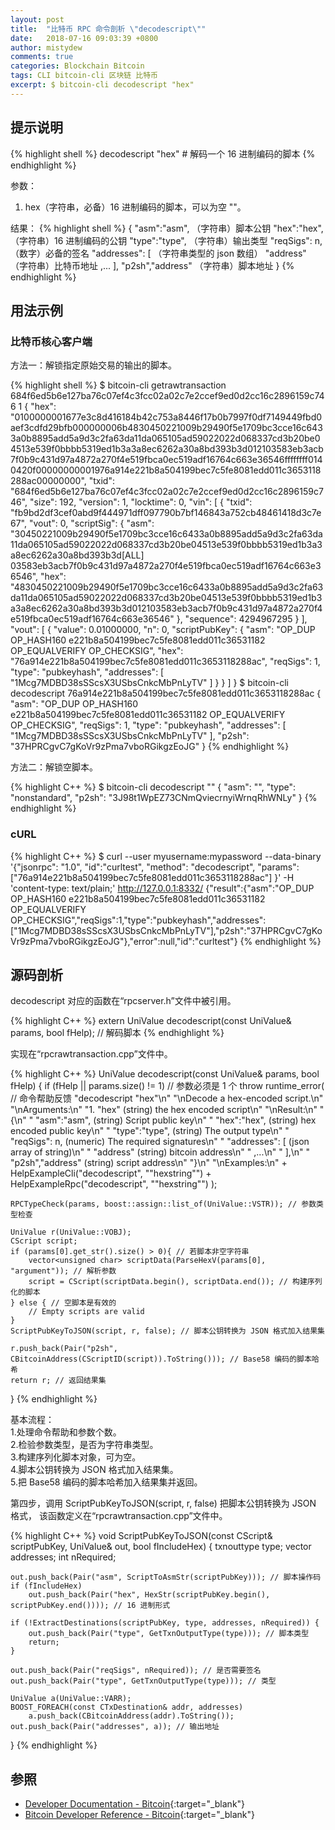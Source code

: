 ```yaml
---
layout: post
title:  "比特币 RPC 命令剖析 \"decodescript\""
date:   2018-07-16 09:03:39 +0800
author: mistydew
comments: true
categories: Blockchain Bitcoin
tags: CLI bitcoin-cli 区块链 比特币
excerpt: $ bitcoin-cli decodescript "hex"
---
```

## 提示说明

{% highlight shell %}
decodescript "hex" # 解码一个 16 进制编码的脚本
{% endhighlight %}

参数：
1. hex（字符串，必备）16 进制编码的脚本，可以为空 ""。

结果：
{% highlight shell %}
{
  "asm":"asm",   （字符串）脚本公钥
  "hex":"hex",   （字符串）16 进制编码的公钥
  "type":"type", （字符串）输出类型
  "reqSigs": n,    （数字）必备的签名
  "addresses": [   （字符串类型的 json 数组）
     "address"     （字符串）比特币地址
     ,...
  ],
  "p2sh","address" （字符串）脚本地址
}
{% endhighlight %}

## 用法示例

### 比特币核心客户端

方法一：解锁指定原始交易的输出的脚本。

{% highlight shell %}
$ bitcoin-cli getrawtransaction 684f6ed5b6e127ba76c07ef4c3fcc02a02c7e2ccef9ed0d2cc16c2896159c746 1
{
  "hex": "0100000001677e3c8d416184b42c753a8446f17b0b7997f0df7149449fbd0aef3cdfd29bfb000000006b4830450221009b29490f5e1709bc3cce16c6433a0b8895add5a9d3c2fa63da11da065105ad59022022d068337cd3b20be04513e539f0bbbb5319ed1b3a3a8ec6262a30a8bd393b3d012103583eb3acb7f0b9c431d97a4872a270f4e519fbca0ec519adf16764c663e36546ffffffff0140420f00000000001976a914e221b8a504199bec7c5fe8081edd011c3653118288ac00000000",
  "txid": "684f6ed5b6e127ba76c07ef4c3fcc02a02c7e2ccef9ed0d2cc16c2896159c746",
  "size": 192,
  "version": 1,
  "locktime": 0,
  "vin": [
    {
      "txid": "fb9bd2df3cef0abd9f444971dff097790b7bf146843a752cb48461418d3c7e67",
      "vout": 0,
      "scriptSig": {
        "asm": "30450221009b29490f5e1709bc3cce16c6433a0b8895add5a9d3c2fa63da11da065105ad59022022d068337cd3b20be04513e539f0bbbb5319ed1b3a3a8ec6262a30a8bd393b3d[ALL] 03583eb3acb7f0b9c431d97a4872a270f4e519fbca0ec519adf16764c663e36546",
        "hex": "4830450221009b29490f5e1709bc3cce16c6433a0b8895add5a9d3c2fa63da11da065105ad59022022d068337cd3b20be04513e539f0bbbb5319ed1b3a3a8ec6262a30a8bd393b3d012103583eb3acb7f0b9c431d97a4872a270f4e519fbca0ec519adf16764c663e36546"
      },
      "sequence": 4294967295
    }
  ],
  "vout": [
    {
      "value": 0.01000000,
      "n": 0,
      "scriptPubKey": {
        "asm": "OP_DUP OP_HASH160 e221b8a504199bec7c5fe8081edd011c36531182 OP_EQUALVERIFY OP_CHECKSIG",
        "hex": "76a914e221b8a504199bec7c5fe8081edd011c3653118288ac",
        "reqSigs": 1,
        "type": "pubkeyhash",
        "addresses": [
          "1Mcg7MDBD38sSScsX3USbsCnkcMbPnLyTV"
        ]
      }
    }
  ]
}
$ bitcoin-cli decodescript 76a914e221b8a504199bec7c5fe8081edd011c3653118288ac
{
  "asm": "OP_DUP OP_HASH160 e221b8a504199bec7c5fe8081edd011c36531182 OP_EQUALVERIFY OP_CHECKSIG",
  "reqSigs": 1,
  "type": "pubkeyhash",
  "addresses": [
    "1Mcg7MDBD38sSScsX3USbsCnkcMbPnLyTV"
  ],
  "p2sh": "37HPRCgvC7gKoVr9zPma7vboRGikgzEoJG"
}
{% endhighlight %}

方法二：解锁空脚本。

{% highlight C++ %}
$ bitcoin-cli decodescript ""
{
  "asm": "",
  "type": "nonstandard",
  "p2sh": "3J98t1WpEZ73CNmQviecrnyiWrnqRhWNLy"
}
{% endhighlight %}

### cURL

{% highlight C++ %}
$ curl --user myusername:mypassword --data-binary '{"jsonrpc": "1.0", "id":"curltest", "method": "decodescript", "params": ["76a914e221b8a504199bec7c5fe8081edd011c3653118288ac"] }' -H 'content-type: text/plain;' http://127.0.0.1:8332/
{"result":{"asm":"OP_DUP OP_HASH160 e221b8a504199bec7c5fe8081edd011c36531182 OP_EQUALVERIFY OP_CHECKSIG","reqSigs":1,"type":"pubkeyhash","addresses":["1Mcg7MDBD38sSScsX3USbsCnkcMbPnLyTV"],"p2sh":"37HPRCgvC7gKoVr9zPma7vboRGikgzEoJG"},"error":null,"id":"curltest"}
{% endhighlight %}

## 源码剖析
decodescript 对应的函数在“rpcserver.h”文件中被引用。

{% highlight C++ %}
extern UniValue decodescript(const UniValue& params, bool fHelp); // 解码脚本
{% endhighlight %}

实现在“rpcrawtransaction.cpp”文件中。

{% highlight C++ %}
UniValue decodescript(const UniValue& params, bool fHelp)
{
    if (fHelp || params.size() != 1) // 参数必须是 1 个
        throw runtime_error( // 命令帮助反馈
            "decodescript \"hex\"\n"
            "\nDecode a hex-encoded script.\n"
            "\nArguments:\n"
            "1. \"hex\"     (string) the hex encoded script\n"
            "\nResult:\n"
            "{\n"
            "  \"asm\":\"asm\",   (string) Script public key\n"
            "  \"hex\":\"hex\",   (string) hex encoded public key\n"
            "  \"type\":\"type\", (string) The output type\n"
            "  \"reqSigs\": n,    (numeric) The required signatures\n"
            "  \"addresses\": [   (json array of string)\n"
            "     \"address\"     (string) bitcoin address\n"
            "     ,...\n"
            "  ],\n"
            "  \"p2sh\",\"address\" (string) script address\n"
            "}\n"
            "\nExamples:\n"
            + HelpExampleCli("decodescript", "\"hexstring\"")
            + HelpExampleRpc("decodescript", "\"hexstring\"")
        );

    RPCTypeCheck(params, boost::assign::list_of(UniValue::VSTR)); // 参数类型检查

    UniValue r(UniValue::VOBJ);
    CScript script;
    if (params[0].get_str().size() > 0){ // 若脚本非空字符串
        vector<unsigned char> scriptData(ParseHexV(params[0], "argument")); // 解析参数
        script = CScript(scriptData.begin(), scriptData.end()); // 构建序列化的脚本
    } else { // 空脚本是有效的
        // Empty scripts are valid
    }
    ScriptPubKeyToJSON(script, r, false); // 脚本公钥转换为 JSON 格式加入结果集

    r.push_back(Pair("p2sh", CBitcoinAddress(CScriptID(script)).ToString())); // Base58 编码的脚本哈希
    return r; // 返回结果集
}
{% endhighlight %}

基本流程：<br>
1.处理命令帮助和参数个数。<br>
2.检验参数类型，是否为字符串类型。<br>
3.构建序列化脚本对象，可为空。<br>
4.脚本公钥转换为 JSON 格式加入结果集。<br>
5.把 Base58 编码的脚本哈希加入结果集并返回。

第四步，调用 ScriptPubKeyToJSON(script, r, false) 把脚本公钥转换为 JSON 格式，
该函数定义在“rpcrawtransaction.cpp”文件中。

{% highlight C++ %}
void ScriptPubKeyToJSON(const CScript& scriptPubKey, UniValue& out, bool fIncludeHex)
{
    txnouttype type;
    vector<CTxDestination> addresses;
    int nRequired;

    out.push_back(Pair("asm", ScriptToAsmStr(scriptPubKey))); // 脚本操作码
    if (fIncludeHex)
        out.push_back(Pair("hex", HexStr(scriptPubKey.begin(), scriptPubKey.end()))); // 16 进制形式

    if (!ExtractDestinations(scriptPubKey, type, addresses, nRequired)) {
        out.push_back(Pair("type", GetTxnOutputType(type))); // 脚本类型
        return;
    }

    out.push_back(Pair("reqSigs", nRequired)); // 是否需要签名
    out.push_back(Pair("type", GetTxnOutputType(type))); // 类型

    UniValue a(UniValue::VARR);
    BOOST_FOREACH(const CTxDestination& addr, addresses)
        a.push_back(CBitcoinAddress(addr).ToString());
    out.push_back(Pair("addresses", a)); // 输出地址
}
{% endhighlight %}

## 参照

* [Developer Documentation - Bitcoin](https://bitcoin.org/en/developer-documentation){:target="_blank"}
* [Bitcoin Developer Reference - Bitcoin](https://bitcoin.org/en/developer-reference#decodescript){:target="_blank"}
